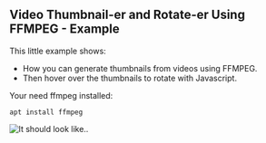 Video Thumbnail-er and  Rotate-er Using FFMPEG - Example
---

This little example shows:

 - How you can generate thumbnails from videos using FFMPEG.
 - Then hover over the thumbnails to rotate with Javascript. 
 
 Your need ffmpeg installed:
 
 `apt install ffmpeg`
 
![](http://i.imgur.com/o7vdHHC.gif "It should look like..")
